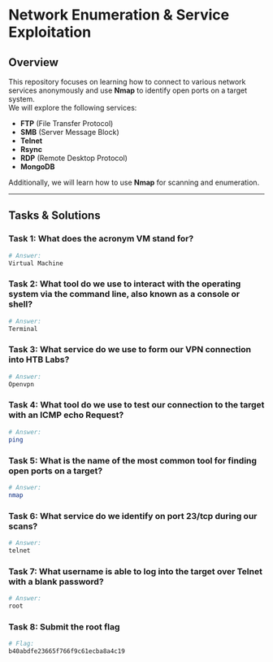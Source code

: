 # Network Enumeration & Service Exploitation  

## Overview  
This repository focuses on learning how to connect to various network services anonymously and use **Nmap** to identify open ports on a target system.  
We will explore the following services:  

- **FTP** (File Transfer Protocol)  
- **SMB** (Server Message Block)  
- **Telnet**  
- **Rsync**  
- **RDP** (Remote Desktop Protocol)  
- **MongoDB**  

Additionally, we will learn how to use **Nmap** for scanning and enumeration.  

---

## Tasks & Solutions  

### Task 1: What does the acronym VM stand for?  
```sh
# Answer:
Virtual Machine
```
### Task 2: What tool do we use to interact with the operating system via the command line, also known as a console or shell?
```sh
# Answer:
Terminal
```
### Task 3: What service do we use to form our VPN connection into HTB Labs?
```sh
# Answer:
Openvpn
```

###  Task 4: What tool do we use to test our connection to the target with an ICMP echo Request?
```sh
# Answer:
ping
```

### Task 5: What is the name of the most common tool for finding open ports on a target?
```sh
# Answer:
nmap
```

### Task 6: What service do we identify on port 23/tcp during our scans?
```sh
# Answer:
telnet
```
### Task 7: What username is able to log into the target over Telnet with a blank password?
```sh
# Answer:
root
```

### Task 8: Submit the root flag
```sh
# Flag:
b40abdfe23665f766f9c61ecba8a4c19
```
